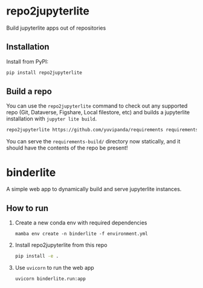 # repo2jupyterlite

Build jupyterlite apps out of repositories

## Installation

Install from PyPI:

```bash
pip install repo2jupyterlite
```

## Build a repo

You can use the `repo2jupyterlite` command to check out any supported repo
(Git, Dataverse, Figshare, Local filestore, etc) and builds a jupyterlite
installation with `jupyter lite build`.

```bash
repo2jupyterlite https://github.com/yuvipanda/requirements requirements-build
```

You can serve the `requirements-build/` directory now statically, and it should
have the contents of the repo be present!

# binderlite

A simple web app to dynamically build and serve jupyterlite instances.

## How to run

1. Create a new conda env with required dependencies

   ```
   mamba env create -n binderlite -f environment.yml
   ```

2. Install repo2jupyterlite from this repo

   ```bash
   pip install -e .
   ```

3. Use `uvicorn` to run the web app

   ```bash
   uvicorn binderlite.run:app
   ```
